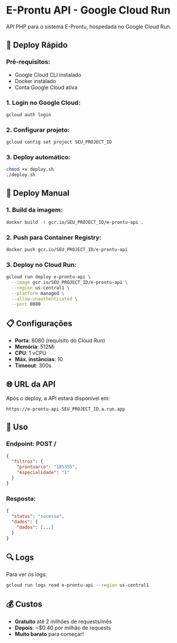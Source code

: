 # E-Prontu API - Google Cloud Run

API PHP para o sistema E-Prontu, hospedada no Google Cloud Run.

## 🚀 Deploy Rápido

### Pré-requisitos:
- Google Cloud CLI instalado
- Docker instalado
- Conta Google Cloud ativa

### 1. Login no Google Cloud:
```bash
gcloud auth login
```

### 2. Configurar projeto:
```bash
gcloud config set project SEU_PROJECT_ID
```

### 3. Deploy automático:
```bash
chmod +x deploy.sh
./deploy.sh
```

## 🔧 Deploy Manual

### 1. Build da imagem:
```bash
docker build -t gcr.io/SEU_PROJECT_ID/e-prontu-api .
```

### 2. Push para Container Registry:
```bash
docker push gcr.io/SEU_PROJECT_ID/e-prontu-api
```

### 3. Deploy no Cloud Run:
```bash
gcloud run deploy e-prontu-api \
  --image gcr.io/SEU_PROJECT_ID/e-prontu-api \
  --region us-central1 \
  --platform managed \
  --allow-unauthenticated \
  --port 8080
```

## 📋 Configurações

- **Porta**: 8080 (requisito do Cloud Run)
- **Memória**: 512Mi
- **CPU**: 1 vCPU
- **Máx. instâncias**: 10
- **Timeout**: 300s

## 🌐 URL da API

Após o deploy, a API estará disponível em:
```
https://e-prontu-api-SEU_PROJECT_ID.a.run.app
```

## 📝 Uso

### Endpoint: POST /
```json
{
  "filtros": {
    "prontuario": "185355",
    "especialidade": "1"
  }
}
```

### Resposta:
```json
{
  "status": "sucesso",
  "dados": {
    "dados": [...]
  }
}
```

## 🔍 Logs

Para ver os logs:
```bash
gcloud run logs read e-prontu-api --region us-central1
```

## 💰 Custos

- **Gratuito** até 2 milhões de requests/mês
- **Depois**: ~$0.40 por milhão de requests
- **Muito barato** para começar!






